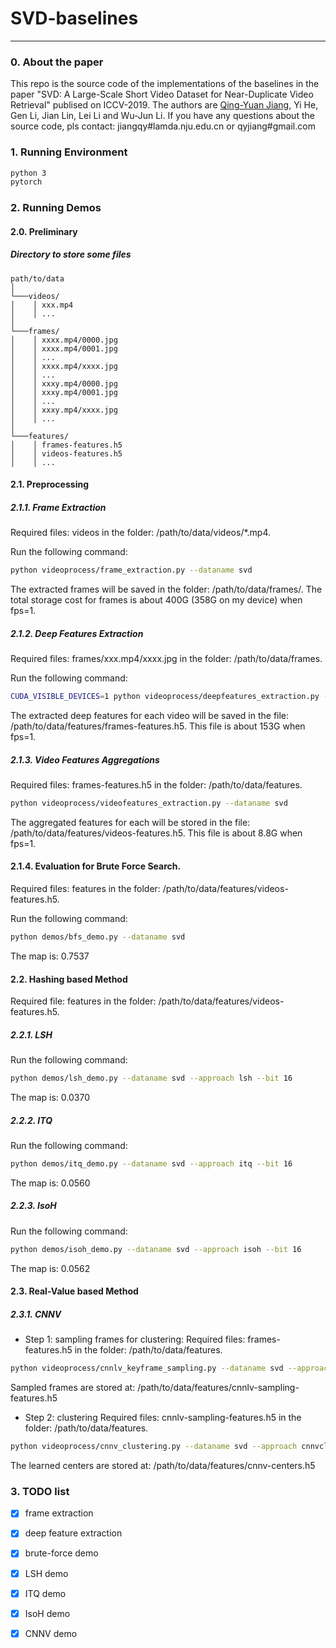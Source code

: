 # SVD-baselines
---

### 0. About the paper

This repo is the source code of the implementations of the baselines in the paper "SVD: A Large-Scale Short Video Dataset for Near-Duplicate Video Retrieval" publised on ICCV-2019. The authors are [Qing-Yuan Jiang](http://lamda.nju.edu.cn/jiangqy), Yi He, Gen Li, Jian Lin, Lei Li and Wu-Jun Li. If you have any questions about the source code, pls contact: jiangqy#lamda.nju.edu.cn or qyjiang#gmail.com

### 1. Running Environment
```bash
python 3
pytorch
```

### 2. Running Demos
#### 2.0. Preliminary
##### Directory to store some files
```
path/to/data
│
└───videos/
│    │ xxx.mp4
│    │ ...
│
└───frames/
│    │ xxxx.mp4/0000.jpg
│    │ xxxx.mp4/0001.jpg
│    │ ...
│    │ xxxx.mp4/xxxx.jpg
│    │ ...
│    │ xxxy.mp4/0000.jpg
│    │ xxxy.mp4/0001.jpg
│    │ ...
│    │ xxxy.mp4/xxxx.jpg
│    │ ...
│
└───features/
│    │ frames-features.h5
│    │ videos-features.h5
│    │ ...
```

#### 2.1. Preprocessing
##### 2.1.1. Frame Extraction
Required files: videos in the folder: /path/to/data/videos/*.mp4.

Run the following command:
```bash
python videoprocess/frame_extraction.py --dataname svd
```
The extracted frames will be saved in the folder: /path/to/data/frames/. The total storage cost for frames is about 400G (358G on my device) when fps=1.
##### 2.1.2. Deep Features Extraction
Required files: frames/xxx.mp4/xxxx.jpg in the folder: /path/to/data/frames.

Run the following command:
```bash
CUDA_VISIBLE_DEVICES=1 python videoprocess/deepfeatures_extraction.py --dataname svd
```
The extracted deep features for each video will be saved in the file: /path/to/data/features/frames-features.h5. This file is about 153G when fps=1.
##### 2.1.3. Video Features Aggregations
Required files: frames-features.h5 in the folder: /path/to/data/features.
```bash
python videoprocess/videofeatures_extraction.py --dataname svd
```
The aggregated features for each will be stored in the file: /path/to/data/features/videos-features.h5. This file is about 8.8G when fps=1.
#### 2.1.4. Evaluation for Brute Force Search.
Required files: features in the folder: /path/to/data/features/videos-features.h5.

Run the following command:
```bash
python demos/bfs_demo.py --dataname svd
```

The map is: 0.7537
#### 2.2. Hashing based Method
Required file: features in the folder: /path/to/data/features/videos-features.h5.
##### 2.2.1. LSH
Run the following command:
```bash
python demos/lsh_demo.py --dataname svd --approach lsh --bit 16
```

The map is: 0.0370
##### 2.2.2. ITQ
Run the following command:
```bash
python demos/itq_demo.py --dataname svd --approach itq --bit 16
```

The map is: 0.0560
##### 2.2.3. IsoH
Run the following command:
```bash
python demos/isoh_demo.py --dataname svd --approach isoh --bit 16
```

The map is: 0.0562

#### 2.3. Real-Value based Method
##### 2.3.1. CNNV
+ Step 1: sampling frames for clustering:
Required files: frames-features.h5 in the folder: /path/to/data/features.
```bash
python videoprocess/cnnlv_keyframe_sampling.py --dataname svd --approach cfs
```

Sampled frames are stored at: /path/to/data/features/cnnlv-sampling-features.h5

+ Step 2: clustering
Required files: cnnlv-sampling-features.h5 in the folder: /path/to/data/features.
```bash
python videoprocess/cnnv_clustering.py --dataname svd --approach cnnvcluster
```

The learned centers are stored at: /path/to/data/features/cnnv-centers.h5
### 3. TODO list
+ [x] frame extraction
+ [x] deep feature extraction
+ [x] brute-force demo
+ [x] LSH demo
+ [x] ITQ demo
+ [x] IsoH demo
+ [x] CNNV demo

